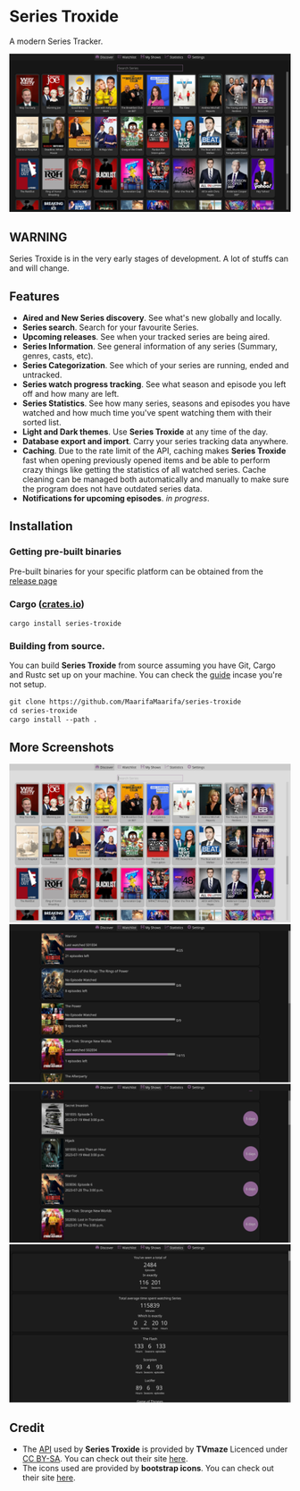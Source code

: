 # Series Troxide

A modern Series Tracker.

![](screenshots/discover-page-dark.png)

## WARNING

Series Troxide is in the very early stages of development. A lot of stuffs can and will change.

## Features
- **Aired and New Series discovery**. See what's new globally and locally.
- **Series search**. Search for your favourite Series.
- **Upcoming releases**. See when your tracked series are being aired.
- **Series Information**. See general information of any series (Summary, genres, casts, etc).
- **Series Categorization**. See which of your series are running, ended and untracked.
- **Series watch progress tracking**. See what season and episode you left off and how many are left.
- **Series Statistics**. See how many series, seasons and episodes you have watched and how much time you've spent watching them with their sorted list.
- **Light and Dark themes**. Use **Series Troxide** at any time of the day.
- **Database export and import**. Carry your series tracking data anywhere.
- **Caching**. Due to the rate limit of the API, caching makes **Series Troxide** fast when opening previously opened items and be able to perform crazy things like getting the statistics of all watched series. Cache cleaning can be managed both automatically and manually to make sure the program does not have outdated series data.
- **Notifications for upcoming episodes**. _in progress_.

## Installation

### Getting pre-built binaries
Pre-built binaries for your specific platform can be obtained from the [release page](https://github.com/MaarifaMaarifa/series-troxide/releases)

### Cargo ([crates.io](https://crates.io/crates/series-troxide))
```shell
cargo install series-troxide
```
### Building from source.
You can build **Series Troxide** from source assuming you have Git, Cargo and Rustc set up on your machine. You can check the [guide](https://rustup.rs/) incase you're not setup.
```shell
git clone https://github.com/MaarifaMaarifa/series-troxide
cd series-troxide
cargo install --path .
```
## More Screenshots
![Light Variant Discover page](screenshots/discover-page-light.png)
![Watchlist page](screenshots/watchlist-page.png)
![My Shows page](screenshots/my-shows-page.png)
![Statistics](screenshots/statistics-page.png)

## Credit
- The [API](https://en.wikipedia.org/wiki/API) used by **Series Troxide** is provided by **TVmaze** Licenced under [CC BY-SA](https://creativecommons.org/licenses/by-sa/4.0/). You can check out their site [here](https://www.tvmaze.com/).
- The icons used are provided by **bootstrap icons**. You can check out their site [here](https://icons.getbootstrap.com/).
